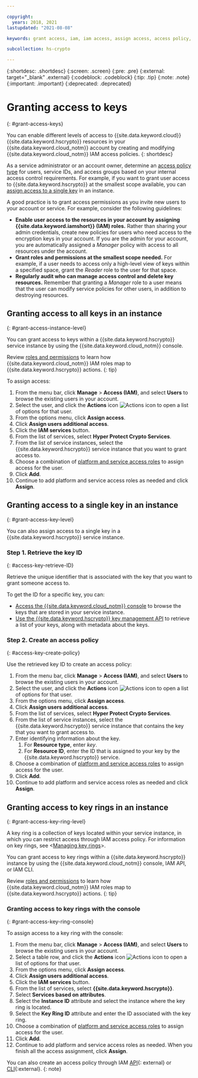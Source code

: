 ```yaml
---

copyright:
  years: 2018, 2021
lastupdated: "2021-08-08"

keywords: grant access, iam, iam access, assign access, access policy, key access

subcollection: hs-crypto

---
```


{:shortdesc: .shortdesc}
{:screen: .screen}
{:pre: .pre}
{:external: target="_blank" .external}
{:codeblock: .codeblock}
{:tip: .tip}
{:note: .note}
{:important: .important}
{:deprecated: .deprecated}

# Granting access to keys
{: #grant-access-keys}

You can enable different levels of access to {{site.data.keyword.cloud}} {{site.data.keyword.hscrypto}} resources in your {{site.data.keyword.cloud_notm}} account by creating and modifying {{site.data.keyword.cloud_notm}} IAM access policies.
{: shortdesc}

As a service administrator or an account owner, determine an [access policy type](/docs/account?topic=account-userroles#policytypes) for users, service IDs, and access groups based on your internal access control requirements. For example, if you want to grant user access to {{site.data.keyword.hscrypto}} at the smallest scope available, you can [assign access to a single key](#grant-access-key-level) in an instance.

A good practice is to grant access permissions as you invite new users to your account or service. For example, consider the following guidelines:

- **Enable user access to the resources in your account by assigning {{site.data.keyword.iamshort}} (IAM) roles.**
    Rather than sharing your admin credentials, create new policies for users who need access to the encryption keys in your account. If you are the admin for your account, you are automatically assigned a *Manager* policy with access to all resources under the account.
- **Grant roles and permissions at the smallest scope needed.**
    For example, if a user needs to access only a high-level view of keys within a specified space, grant the *Reader* role to the user for that space.
- **Regularly audit who can manage access control and delete key resources.**
    Remember that granting a *Manager* role to a user means that the user can modify service policies for other users, in addition to destroying resources.

## Granting access to all keys in an instance
{: #grant-access-instance-level}

You can grant access to keys within a {{site.data.keyword.hscrypto}} service instance by using the {{site.data.keyword.cloud_notm}} console.

Review [roles and permissions](/docs/hs-crypto?topic=hs-crypto-manage-access) to learn how {{site.data.keyword.cloud_notm}} IAM roles map to {{site.data.keyword.hscrypto}} actions.
{: tip}

To assign access:

1. From the menu bar, click **Manage** &gt; **Access (IAM)**, and select **Users** to browse the existing users in your account.
2. Select the user, and click the **Actions** icon ![Actions icon](../icons/action-menu-icon.svg "Actions") to open a list of options for that user.
3. From the options menu, click **Assign access**.
4. Click **Assign users additional access**.
5. Click the **IAM services** button.
6. From the list of services, select **Hyper Protect Crypto Services**.
7. From the list of service instances, select the {{site.data.keyword.hscrypto}} service instance that you want to grant access to.
8. Choose a combination of [platform and service access roles](/docs/hs-crypto?topic=hs-crypto-manage-access#roles) to assign access for the user.
9. Click **Add**.
10. Continue to add platform and service access roles as needed and click **Assign**.

## Granting access to a single key in an instance
{: #grant-access-key-level}

You can also assign access to a single key in a {{site.data.keyword.hscrypto}} service instance.

### Step 1. Retrieve the key ID
{: #access-key-retrieve-ID}

Retrieve the unique identifier that is associated with the key that you want to grant someone access to.

To get the ID for a specific key, you can:

- [Access the {{site.data.keyword.cloud_notm}} console](/docs/hs-crypto?topic=hs-crypto-view-keys#view-key-gui) to browse the keys that are stored in your service instance.
- [Use the {{site.data.keyword.hscrypto}} key management API](/docs/hs-crypto?topic=hs-crypto-view-keys#retrieve-keys-api) to retrieve a list of your keys, along with metadata about the keys.

### Step 2. Create an access policy
{: #access-key-create-policy}

Use the retrieved key ID to create an access policy:

1. From the menu bar, click **Manage** &gt; **Access (IAM)**, and select **Users** to browse the existing users in your account.
2. Select the user, and click the **Actions** icon ![Actions icon](../icons/action-menu-icon.svg "Actions") to open a list of options for that user.
3. From the options menu, click **Assign access**.
4. Click **Assign users additional access**.
5. From the list of services, select **Hyper Protect Crypto Services**.
6. From the list of service instances, select the {{site.data.keyword.hscrypto}} service instance that contains the key that you want to grant access to.
7. Enter identifying information about the key.
   1. For **Resource type**, enter *key*.
   2. For **Resource ID**, enter the ID that is assigned to your key by the {{site.data.keyword.hscrypto}} service.
8. Choose a combination of [platform and service access roles](/docs/hs-crypto?topic=hs-crypto-manage-access#roles) to assign access for the user.
9. Click **Add**.
10. Continue to add platform and service access roles as needed and click **Assign**.

## Granting access to key rings in an instance
{: #grant-access-key-ring-level}

A key ring is a collection of keys located within your service instance, in which you can restrict access through IAM access policy. For information on key rings, see <[Managing key rings](/docs/hs-crypto?topic=hs-crypto-managing-key-rings)>.

You can grant access to key rings within a {{site.data.keyword.hscrypto}} instance by using the
{{site.data.keyword.cloud_notm}} console, IAM API, or IAM CLI.

Review [roles and permissions](/docs/hs-crypto?topic=hs-crypto-manage-access) to learn how {{site.data.keyword.cloud_notm}} IAM roles map to {{site.data.keyword.hscrypto}} actions.
{: tip}

### Granting access to key rings with the console
{: #grant-access-key-ring-console}

To assign access to a key ring with the console:

1. From the menu bar, click **Manage** &gt; **Access (IAM)**, and select **Users** to browse the existing users in your account.
2. Select a table row, and click the **Actions** icon ![Actions icon](../icons/action-menu-icon.svg "Actions") to open a list of options for that user.
3. From the options menu, click **Assign access**.
4. Click **Assign users additional access**.
5. Click the **IAM services** button.
6. From the list of services, select **{{site.data.keyword.hscrypto}}**.
7. Select **Services based on attributes**.
8. Select the **Instance ID** attribute and select the instance where the key ring is located.
9. Select the **Key Ring ID** attribute and enter the ID associated with the key ring.
8. Choose a combination of [platform and service access roles](/docs/hs-crypto?topic=hs-crypto-manage-access#roles) to assign access for the user.
9. Click **Add**.
10. Continue to add platform and service access roles as needed. When you finish all the access assignment, click **Assign**.

You can also create an access policy through IAM [API](/apidocs/iam-policy-management#create-policy){: external} or [CLI](/docs/cli?topic=cli-ibmcloud_commands_iam#ibmcloud_iam_user_policy_create){:external}.
{: note}
